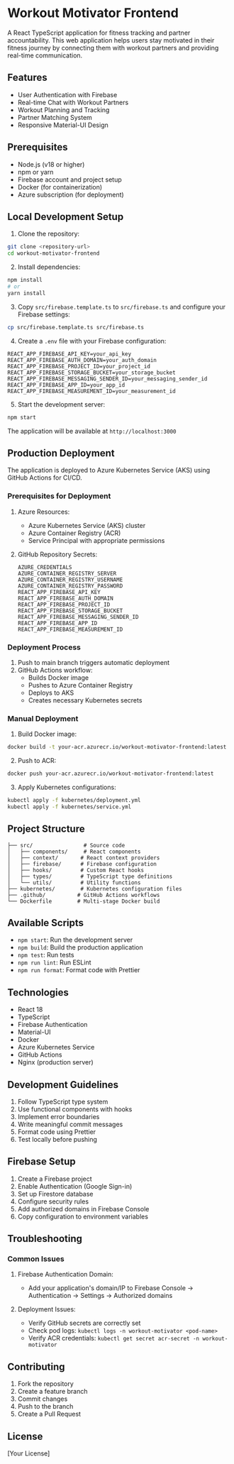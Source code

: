 # Workout Motivator Frontend

A React TypeScript application for fitness tracking and partner accountability. This web application helps users stay motivated in their fitness journey by connecting them with workout partners and providing real-time communication.

## Features

- User Authentication with Firebase
- Real-time Chat with Workout Partners
- Workout Planning and Tracking
- Partner Matching System
- Responsive Material-UI Design

## Prerequisites

- Node.js (v18 or higher)
- npm or yarn
- Firebase account and project setup
- Docker (for containerization)
- Azure subscription (for deployment)

## Local Development Setup

1. Clone the repository:
```bash
git clone <repository-url>
cd workout-motivator-frontend
```

2. Install dependencies:
```bash
npm install
# or
yarn install
```

3. Copy `src/firebase.template.ts` to `src/firebase.ts` and configure your Firebase settings:
```bash
cp src/firebase.template.ts src/firebase.ts
```

4. Create a `.env` file with your Firebase configuration:
```env
REACT_APP_FIREBASE_API_KEY=your_api_key
REACT_APP_FIREBASE_AUTH_DOMAIN=your_auth_domain
REACT_APP_FIREBASE_PROJECT_ID=your_project_id
REACT_APP_FIREBASE_STORAGE_BUCKET=your_storage_bucket
REACT_APP_FIREBASE_MESSAGING_SENDER_ID=your_messaging_sender_id
REACT_APP_FIREBASE_APP_ID=your_app_id
REACT_APP_FIREBASE_MEASUREMENT_ID=your_measurement_id
```

5. Start the development server:
```bash
npm start
```

The application will be available at `http://localhost:3000`

## Production Deployment

The application is deployed to Azure Kubernetes Service (AKS) using GitHub Actions for CI/CD.

### Prerequisites for Deployment

1. Azure Resources:
   - Azure Kubernetes Service (AKS) cluster
   - Azure Container Registry (ACR)
   - Service Principal with appropriate permissions

2. GitHub Repository Secrets:
   ```
   AZURE_CREDENTIALS
   AZURE_CONTAINER_REGISTRY_SERVER
   AZURE_CONTAINER_REGISTRY_USERNAME
   AZURE_CONTAINER_REGISTRY_PASSWORD
   REACT_APP_FIREBASE_API_KEY
   REACT_APP_FIREBASE_AUTH_DOMAIN
   REACT_APP_FIREBASE_PROJECT_ID
   REACT_APP_FIREBASE_STORAGE_BUCKET
   REACT_APP_FIREBASE_MESSAGING_SENDER_ID
   REACT_APP_FIREBASE_APP_ID
   REACT_APP_FIREBASE_MEASUREMENT_ID
   ```

### Deployment Process

1. Push to main branch triggers automatic deployment
2. GitHub Actions workflow:
   - Builds Docker image
   - Pushes to Azure Container Registry
   - Deploys to AKS
   - Creates necessary Kubernetes secrets

### Manual Deployment

1. Build Docker image:
```bash
docker build -t your-acr.azurecr.io/workout-motivator-frontend:latest .
```

2. Push to ACR:
```bash
docker push your-acr.azurecr.io/workout-motivator-frontend:latest
```

3. Apply Kubernetes configurations:
```bash
kubectl apply -f kubernetes/deployment.yml
kubectl apply -f kubernetes/service.yml
```

## Project Structure

```
├── src/                # Source code
│   ├── components/     # React components
│   ├── context/       # React context providers
│   ├── firebase/      # Firebase configuration
│   ├── hooks/         # Custom React hooks
│   ├── types/         # TypeScript type definitions
│   └── utils/         # Utility functions
├── kubernetes/        # Kubernetes configuration files
├── .github/          # GitHub Actions workflows
└── Dockerfile        # Multi-stage Docker build
```

## Available Scripts

- `npm start`: Run the development server
- `npm build`: Build the production application
- `npm test`: Run tests
- `npm run lint`: Run ESLint
- `npm run format`: Format code with Prettier

## Technologies

- React 18
- TypeScript
- Firebase Authentication
- Material-UI
- Docker
- Azure Kubernetes Service
- GitHub Actions
- Nginx (production server)

## Development Guidelines

1. Follow TypeScript type system
2. Use functional components with hooks
3. Implement error boundaries
4. Write meaningful commit messages
5. Format code using Prettier
6. Test locally before pushing

## Firebase Setup

1. Create a Firebase project
2. Enable Authentication (Google Sign-in)
3. Set up Firestore database
4. Configure security rules
5. Add authorized domains in Firebase Console
6. Copy configuration to environment variables

## Troubleshooting

### Common Issues

1. Firebase Authentication Domain:
   - Add your application's domain/IP to Firebase Console -> Authentication -> Settings -> Authorized domains

2. Deployment Issues:
   - Verify GitHub secrets are correctly set
   - Check pod logs: `kubectl logs -n workout-motivator <pod-name>`
   - Verify ACR credentials: `kubectl get secret acr-secret -n workout-motivator`

## Contributing

1. Fork the repository
2. Create a feature branch
3. Commit changes
4. Push to the branch
5. Create a Pull Request

## License

[Your License]
